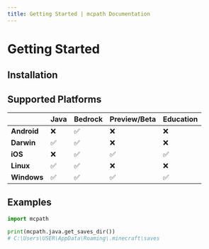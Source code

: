 ```yaml
---
title: Getting Started | mcpath Documentation
---
```


# Getting Started

## Installation

<PythonInstallation project="mcpath" />

## Supported Platforms

|             | Java | Bedrock | Preview/Beta | Education |
| ----------- | ---- | ------- | ------------ | --------- |
| **Android** | ❌   | ✅      | ❌           | ❌        |
| **Darwin**  | ✅   | ✅      | ❌           | ❌        |
| **iOS**     | ❌   | ✅      | ✅           | ✅        |
| **Linux**   | ✅   | ✅      | ❌           | ❌        |
| **Windows** | ✅   | ✅      | ✅           | ✅        |

## Examples

```Python
import mcpath

print(mcpath.java.get_saves_dir())
# C:\Users\USER\AppData\Roaming\.minecraft\saves
```

